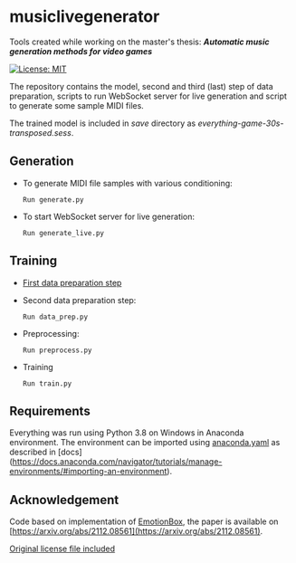 
# musiclivegenerator
Tools created while working on the master's thesis: ***Automatic music generation methods for video games***

[![License: MIT](https://img.shields.io/badge/License-MIT-yellow.svg)](https://opensource.org/licenses/MIT)


The repository contains the model, second and third (last) step of data preparation, scripts to run WebSocket server for live generation and script to generate some sample MIDI files.

The trained model is included in *save* directory as *everything-game-30s-transposed.sess*.

## Generation
- To generate MIDI file samples with various conditioning:
    ```shell
    Run generate.py 
    ```
- To start WebSocket server for live generation:
    ```shell
    Run generate_live.py 
    ```


## Training

- [First data preparation step](https://github.com/DawidAntczak/musiclivegeneratorcsharp)

- Second data preparation step:
    ```shell
    Run data_prep.py 
    ```

- Preprocessing:
    ```shell
    Run preprocess.py 
    ```

- Training
    ```shell
    Run train.py
    
## Requirements
Everything was run using Python 3.8 on Windows in Anaconda environment. The environment can be imported using [anaconda.yaml](https://github.com/DawidAntczak/musiclivegenerator/blob/main/anaconda.yaml) as described in [docs] (https://docs.anaconda.com/navigator/tutorials/manage-environments/#importing-an-environment).


## Acknowledgement
Code based on implementation of [EmotionBox](https://github.com/KaitongZheng/EmotionBox), the paper is available on 
[https://arxiv.org/abs/2112.08561](https://arxiv.org/abs/2112.08561).

[Original license file included](https://github.com/DawidAntczak/musiclivegenerator/blob/main/ORIGINAL_LICENSE)
